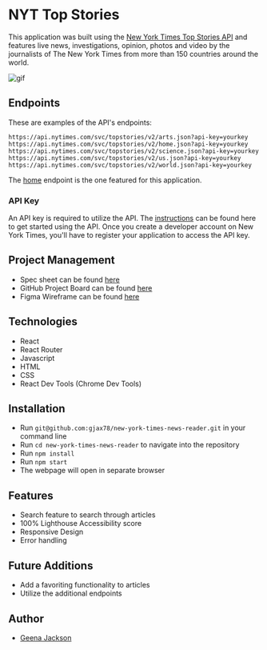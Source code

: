 # NYT Top Stories

This application was built using the [New York Times Top Stories API](https://developer.nytimes.com/docs/top-stories-product/1/overview) and features live news, investigations, opinion, photos and video by the journalists of The New York Times from more than 150 countries around the world.

![gif](https://user-images.githubusercontent.com/88151743/172921235-b418c538-7d75-4832-887e-399e005a0cc8.gif)

## Endpoints 
These are examples of the API's endpoints:

```
https://api.nytimes.com/svc/topstories/v2/arts.json?api-key=yourkey
https://api.nytimes.com/svc/topstories/v2/home.json?api-key=yourkey
https://api.nytimes.com/svc/topstories/v2/science.json?api-key=yourkey
https://api.nytimes.com/svc/topstories/v2/us.json?api-key=yourkey
https://api.nytimes.com/svc/topstories/v2/world.json?api-key=yourkey
```

The [home](https://api.nytimes.com/svc/topstories/v2/home.json?api-key=yourkey) endpoint is the one featured for this application.

### API Key
An API key is required to utilize the API. The [instructions](https://developer.nytimes.com/get-started) can be found here to get started using the API. Once you create a developer account on New York Times, you'll have to register your application to access the API key.

## Project Management
- Spec sheet can be found [here](https://mod4.turing.edu/projects/take_home/take_home_fe)
- GitHub Project Board can be found [here](https://github.com/gjax78/new-york-times-news-reader/projects/1)
- Figma Wireframe can be found [here](https://www.figma.com/file/7Wml8o4G65oIcMHV8ZVcih/NYT-take-home?node-id=0%3A1)

## Technologies 
- React
- React Router
- Javascript
- HTML
- CSS
- React Dev Tools (Chrome Dev Tools)

## Installation
- Run `git@github.com:gjax78/new-york-times-news-reader.git` in your command line
- Run `cd new-york-times-news-reader` to navigate into the repository
- Run `npm install`
- Run `npm start`
- The webpage will open in separate browser

## Features 
- Search feature to search through articles
- 100% Lighthouse Accessibility score
- Responsive Design
- Error handling

## Future Additions
- Add a favoriting functionality to articles
- Utilize the additional endpoints 

## Author
- [Geena Jackson](https://github.com/gjax78)